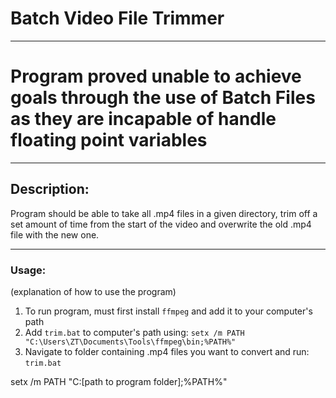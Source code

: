 # Batch Video File Trimmer  
---
# Program proved unable to achieve goals through the use of Batch Files as they are incapable of handle floating point variables

---
## Description:  
Program should be able to take all .mp4 files in a given directory, trim off a set amount of time from the start of the video and overwrite the old .mp4 file with the new one.  

---
### Usage:
(explanation of how to use the program)
1. To run program, must first install `ffmpeg` and add it to your computer's path
2. Add `trim.bat` to computer's path using: `setx /m PATH "C:\Users\ZT\Documents\Tools\ffmpeg\bin;%PATH%"`
3. Navigate to folder containing .mp4 files you want to convert and run: `trim.bat`

setx /m PATH "C:\[path to program folder];%PATH%"